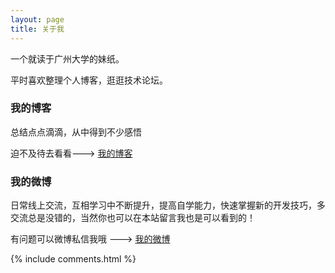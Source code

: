 ```yaml
---
layout: page
title: 关于我 
---
```

<p>
<p>
<p>
<p>
一个就读于广州大学的妹纸。
<p>
<p>
平时喜欢整理个人博客，逛逛技术论坛。
<p>

<h3> 我的博客 </h3>  
<p>
总结点点滴滴，从中得到不少感悟<p> 
迫不及待去看看---> <a target="_blank" href="http://tingtinZ.github.io"> 我的博客 </a>
<p> 

<h3> 我的微博 </h3>
<p>
日常线上交流，互相学习中不断提升，提高自学能力，快速掌握新的开发技巧，多交流总是没错的，当然你也可以在本站留言我也是可以看到的！<p> 
有问题可以微博私信我哦 ---> <a target="_blank" href="http://weibo.com/u/2656552595/"> 我的微博 </a>
<p>


{% include comments.html %}



